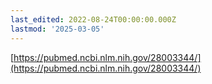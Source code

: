 ```yaml
---
last_edited: 2022-08-24T00:00:00.000Z
lastmod: '2025-03-05'
---
```





[https://pubmed.ncbi.nlm.nih.gov/28003344/](https://pubmed.ncbi.nlm.nih.gov/28003344/)
